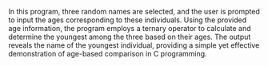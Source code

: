 In this program, three random names are selected, and the user is prompted to input the ages corresponding to these individuals. Using the provided age information, the program employs a ternary operator to calculate and determine the youngest among the three based on their ages. The output reveals the name of the youngest individual, providing a simple yet effective demonstration of age-based comparison in C programming.
